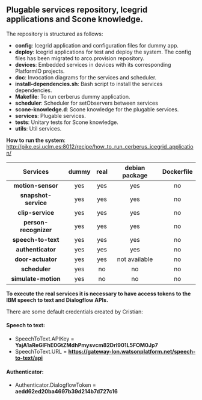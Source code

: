 ## Plugable services repository, Icegrid applications and Scone knowledge.

The repository is structured as follows:

 - **config**: Icegrid application and configuration files for dummy app.
 - **deploy**: Icegrid applications for test and deploy the system. The config files has been migrated to arco.provision repository.
 - **devices**: Embedded services in devices with its corresponding PlatformIO projects.
 - **doc**: Invocation diagrams for the services and scheduler.
 - **install-dependencies.sh**: Bash script to install the services dependencies.
 - **Makefile**: To run cerberus dummy application.
 - **scheduler**: Scheduler for setObservers between services
 - **scone-knowledge.d**: Scone knowledge for the plugable services.
 - **services**: Plugable services.
 - **tests**: Unitary tests for Scone knowledge.
 - **utils**: Util services.


 **How to run the system**: http://pike.esi.uclm.es:8012/recipe/how_to_run_cerberus_icegrid_application/
 
|      Services         | dummy | real | debian package | Dockerfile |
|:---------------------:|:-----:|:----:|:--------------:|:----------:|
| **motion-sensor**     |  yes  |  yes |       yes      |      no    |
| **snapshot-service**  |  yes  |  yes |       yes      |      no    |
| **clip-service**      |  yes  |  yes |       yes      |      no    |
| **person-recognizer** |  yes  |  yes |       yes      |      no    |
| **speech-to-text**    |  yes  |  yes |       yes      |      no    |
| **authenticator**     |  yes  |  yes |       yes      |      no    |
| **door-actuator**     |  yes  |  yes |  not available |      no    |
| **scheduler**         |  yes  |  no  |       no       |      no    |
| **simulate-motion**   |  yes  |  no  |       no       |      no    |

**To execute the real services it is necessary to have access tokens to the IBM speech to text and Dialogflow APIs.**

There are some default credentials created by Cristian:

#### Speech to text:
 - SpeechToText.APIKey = **YajA1aReGIFhE0GtZMdhPmysvcm82DrI901L5FOM0Jp7**
 - SpeechToText.URL = **https://gateway-lon.watsonplatform.net/speech-to-text/api**

#### Authenticator:
 - Authenticator.DialogflowToken = **aedd62ed20ba4697b39d214b7d727c16**